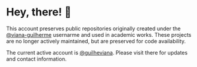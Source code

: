 # Hey, there! 👋

This account preserves public repositories originally created under the [@viana-guilherme](https://github.com/viana-guilherme) usernarme and used in academic works. These projects are no longer actively maintained, but are preserved for code availability.

The current active account is [@guilheviana](https://github.com/guilheviana). Please visit there for updates and contact information.



